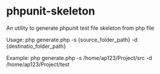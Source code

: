 # phpunit-skeleton
An utility to generate phpunit test file skeleton from php file

Usage: 
php generate.php -s {source_folder_path} -d {destinatio_folder_path}

Example:
php  generate.php -s /home/ap123/Project/src -d /home/ap123/Project/test
